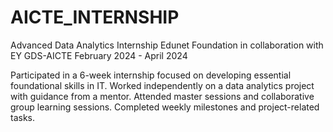 # AICTE_INTERNSHIP
Advanced Data Analytics Internship
Edunet Foundation in collaboration with EY GDS-AICTE
February 2024 - April 2024

Participated in a 6-week internship focused on developing essential foundational skills in IT.
Worked independently on a data analytics project with guidance from a mentor.
Attended master sessions and collaborative group learning sessions.
Completed weekly milestones and project-related tasks.

